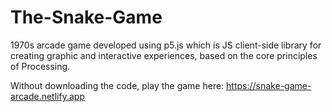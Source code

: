 # The-Snake-Game

1970s arcade game developed using p5.js which is JS client-side library for creating graphic and interactive experiences, based on the core principles of Processing. 

Without downloading the code, play the game here: https://snake-game-arcade.netlify.app
